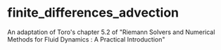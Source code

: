 # finite_differences_advection
An adaptation of Toro's chapter 5.2 of "Riemann Solvers and Numerical Methods for Fluid Dynamics : A Practical Introduction"
